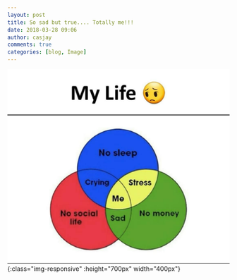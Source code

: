 ```yaml
---
layout: post
title: So sad but true.... Totally me!!!
date: 2018-03-28 09:06
author: casjay
comments: true
categories: [blog, Image]
---
```


![Image](https://raw.githubusercontent.com/malaks-us/jason/master/wp-content/uploads/2018/03/wp-1522242348780470243017074445086.jpg){:class="img-responsive" :height="700px" width="400px"}  
